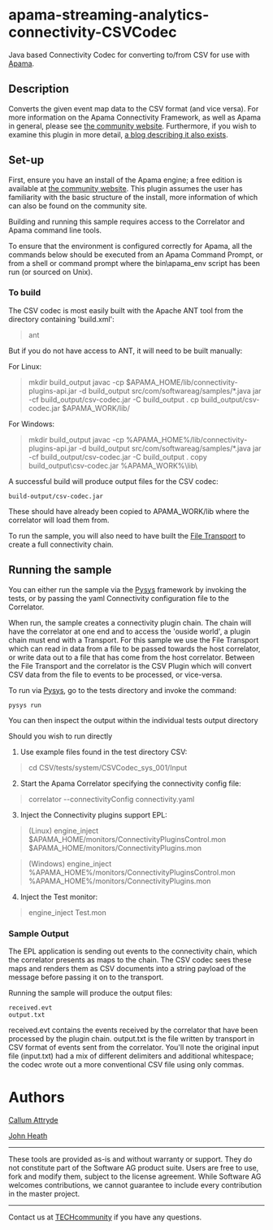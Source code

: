 # apama-streaming-analytics-connectivity-CSVCodec
Java based Connectivity Codec for converting to/from CSV for use with [Apama](http://www.apamacommunity.com/).

## Description
Converts the given event map data to the CSV format (and vice versa). For more information on the Apama Connectivity Framework, as well as Apama in general, please see [the community website](http://www.apamacommunity.com/). Furthermore, if you wish to examine this plugin in more detail, [a blog describing it also exists](http://www.apamacommunity.com/creating-your-own-apama-connectivity-plugins/).

## Set-up
First, ensure you have an install of the Apama engine; a free edition is available at [the community website](http://www.apamacommunity.com/). This plugin assumes the user has familiarity with the basic structure of the install, more information of which can also be found on the community site.

Building and running this sample requires access to the Correlator and Apama command line tools.

To ensure that the environment is configured correctly for Apama, all the commands below should be executed from an Apama Command Prompt, or from a shell or command prompt where the bin\apama_env script has been run (or sourced on Unix).

### To build
The CSV codec is most easily built with the Apache ANT tool from the directory containing 'build.xml':

> ant

But if you do not have access to ANT, it will need to be built manually:

For Linux:
> mkdir build_output
> javac -cp $APAMA_HOME/lib/connectivity-plugins-api.jar -d build_output src/com/softwareag/samples/*.java
> jar -cf build_output/csv-codec.jar -C build_output .
> cp build_output/csv-codec.jar $APAMA_WORK/lib/

For Windows:
> mkdir build_output
> javac -cp %APAMA_HOME%/lib/connectivity-plugins-api.jar -d build_output src/com/softwareag/samples/*.java
> jar -cf build_output/csv-codec.jar -C build_output .
> copy build_output\csv-codec.jar %APAMA_WORK%\lib\

A successful build will produce output files for the CSV codec:

	build-output/csv-codec.jar

These should have already been copied to APAMA_WORK/lib where the correlator will load them from.

To run the sample, you will also need to have built the [File Transport](https://github.com/SoftwareAG/apama-streaming-analytics-connectivity-FileTransport) to create a full connectivity chain.

## Running the sample
You can either run the sample via the [Pysys](https://sourceforge.net/projects/pysys/files/pysys/) framework by invoking the tests, or by passing the yaml Connectivity configuration file to the Correlator.

When run, the sample creates a connectivity plugin chain. The chain will have the correlator at one end and to access the 'ouside world', a plugin chain must end with a Transport. For this sample we use the File Transport which can read in data from a file to be passed towards the host correlator, or write data out to a file that has come from the host correlator. Between the File Transport and the correlator is the CSV Plugin which will convert CSV data from the file to events to be processed, or vice-versa.

To run via [Pysys](https://sourceforge.net/projects/pysys/files/pysys/), go to the tests directory and invoke the command: 
  
	pysys run

You can then inspect the output within the individual tests output directory

Should you wish to run directly

1. Use example files found in the test directory CSV:

> cd CSV/tests/system/CSVCodec_sys_001/Input

2. Start the Apama Correlator specifying the connectivity config file:

> correlator --connectivityConfig connectivity.yaml

3. Inject the Connectivity plugins support EPL:

> (Linux) engine_inject $APAMA_HOME/monitors/ConnectivityPluginsControl.mon $APAMA_HOME/monitors/ConnectivityPlugins.mon

> (Windows) engine_inject %APAMA_HOME%/monitors/ConnectivityPluginsControl.mon %APAMA_HOME%/monitors/ConnectivityPlugins.mon

4. Inject the Test monitor:

> engine_inject Test.mon

### Sample Output
The EPL application is sending out events to the connectivity chain, which the correlator presents as maps to the chain. The CSV codec sees these maps and renders them as CSV documents into a string payload of the message before passing it on to the transport.

Running the sample will produce the output files:

	received.evt
	output.txt

received.evt contains the events received by the correlator that have been processed by the plugin chain. output.txt is the file written by transport in CSV format of events sent from the correlator. You'll note the original input file (input.txt) had a mix of different delimiters and additional whitespace; the codec wrote out a more conventional CSV file using only commas.
 
# Authors
[Callum Attryde](mailto:Callum.Attryde@softwareag.com)

[John Heath](mailto:John.Heath@softwareag.com)

______________________
These tools are provided as-is and without warranty or support. They do not constitute part of the Software AG product suite. Users are free to use, fork and modify them, subject to the license agreement. While Software AG welcomes contributions, we cannot guarantee to include every contribution in the master project.
_____________
Contact us at [TECHcommunity](mailto:technologycommunity@softwareag.com?subject=Github/SoftwareAG) if you have any questions.
